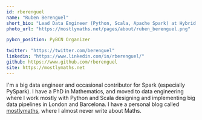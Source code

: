 ```yaml
---
id: rberenguel
name: "Ruben Berenguel"
short_bio: "Lead Data Engineer (Python, Scala, Apache Spark) at Hybrid Theory"
photo_url: "https://mostlymaths.net/pages/about/ruben_berenguel.png"

pybcn_position: PyBCN Organizer

twitter: "https://twitter.com/berenguel"
linkedin: "https://www.linkedin.com/in/rberenguel/"
github: https://www.github.com/rberenguel
site: https://mostlymaths.net
---
```


I'm a big data engineer and occasional contributor for Spark (especially PySpark). I have a PhD in Mathematics, and moved to data engineering where I work mostly with Python and Scala designing and implementing big data pipelines in London and Barcelona. I have a personal blog called [mostlymaths](https://mostlymaths.net), where I almost never write about Maths.